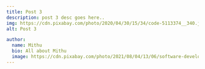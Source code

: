 ```yaml
---
title: Post 3
description: post 3 desc goes here..
img: https://cdn.pixabay.com/photo/2020/04/30/15/34/code-5113374__340.jpg
alt: Post 3

author:
  name: Mithu
  bio: All about Mithu
  image: https://cdn.pixabay.com/photo/2021/08/04/13/06/software-developer-6521720_960_720.jpg
---
```




